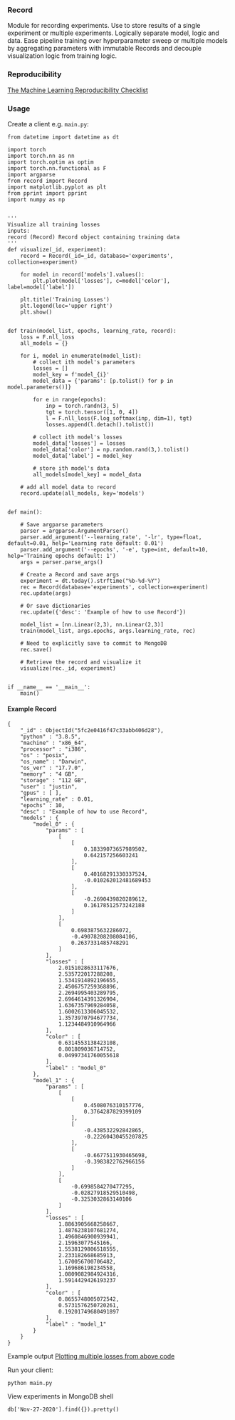### Record
Module for recording experiments. Use to store results of a single experiment or multiple experiments. Logically separate model, logic and data. Ease pipeline training over hyperparameter sweep or multiple models by aggregating parameters with immutable Records and decouple visualization logic from training logic.

### Reproducibility
[The Machine Learning Reproducibility Checklist](https://www.cs.mcgill.ca/~jpineau/ReproducibilityChecklist.pdf)

### Usage
Create a client e.g. `main.py`:

```
from datetime import datetime as dt

import torch
import torch.nn as nn
import torch.optim as optim
import torch.nn.functional as F
import argparse
from record import Record
import matplotlib.pyplot as plt
from pprint import pprint
import numpy as np


'''
Visualize all training losses
inputs:
record (Record) Record object containing training data
'''
def visualize(_id, experiment):
	record = Record(_id=_id, database='experiments', collection=experiment)

	for model in record['models'].values():
		plt.plot(model['losses'], c=model['color'], label=model['label'])

	plt.title('Training Losses')
	plt.legend(loc='upper right')
	plt.show()


def train(model_list, epochs, learning_rate, record):
	loss = F.nll_loss
	all_models = {}

	for i, model in enumerate(model_list):
		# collect ith model's parameters
		losses = []
		model_key = f'model_{i}'
		model_data = {'params': [p.tolist() for p in model.parameters()]}

		for e in range(epochs):
			inp = torch.randn(3, 5)
			tgt = torch.tensor([1, 0, 4])
			l = F.nll_loss(F.log_softmax(inp, dim=1), tgt)
			losses.append(l.detach().tolist())

		# collect ith model's losses
		model_data['losses'] = losses
		model_data['color'] = np.random.rand(3,).tolist()
		model_data['label'] = model_key

		# store ith model's data
		all_models[model_key] = model_data
	
	# add all model data to record
	record.update(all_models, key='models')


def main():

	# Save argparse parameters
	parser = argparse.ArgumentParser()
	parser.add_argument('--learning_rate', '-lr', type=float, default=0.01, help='Learning rate default: 0.01')
	parser.add_argument('--epochs', '-e', type=int, default=10, help='Training epochs default: 1')
	args = parser.parse_args()

	# Create a Record and save args
	experiment = dt.today().strftime("%b-%d-%Y")
	rec = Record(database='experiments', collection=experiment)
	rec.update(args)

	# Or save dictionaries
	rec.update({'desc': 'Example of how to use Record'})

	model_list = [nn.Linear(2,3), nn.Linear(2,3)]
	train(model_list, args.epochs, args.learning_rate, rec)

	# Need to explicitly save to commit to MongoDB
	rec.save()

	# Retrieve the record and visualize it
	visualize(rec._id, experiment)


if __name__ == '__main__':
	main()
```

#### Example Record
```
{
	"_id" : ObjectId("5fc2e0416f47c33abb406d28"),
	"python" : "3.8.5",
	"machine" : "x86_64",
	"processor" : "i386",
	"os" : "posix",
	"os_name" : "Darwin",
	"os_ver" : "17.7.0",
	"memory" : "4 GB",
	"storage" : "112 GB",
	"user" : "justin",
	"gpus" : [ ],
	"learning_rate" : 0.01,
	"epochs" : 10,
	"desc" : "Example of how to use Record",
	"models" : {
		"model_0" : {
			"params" : [
				[
					[
						0.18339073657989502,
						0.642157256603241
					],
					[
						0.40168291330337524,
						-0.010262012481689453
					],
					[
						-0.2690439820289612,
						0.16178512573242188
					]
				],
				[
					0.6983875632286072,
					-0.49078208208084106,
					0.2637331485748291
				]
			],
			"losses" : [
				2.0151028633117676,
				2.535722017288208,
				1.5341914892196655,
				2.4506757259368896,
				2.2694995403289795,
				2.6964614391326904,
				1.6367357969284058,
				1.6002613306045532,
				1.3573970794677734,
				1.1234484910964966
			],
			"color" : [
				0.6314553138423108,
				0.801809036714752,
				0.04997341760055618
			],
			"label" : "model_0"
		},
		"model_1" : {
			"params" : [
				[
					[
						0.4508076310157776,
						0.3764287829399109
					],
					[
						-0.438532292842865,
						-0.22260430455207825
					],
					[
						-0.6677511930465698,
						-0.3983822762966156
					]
				],
				[
					-0.6998584270477295,
					-0.02827918529510498,
					-0.3253032863140106
				]
			],
			"losses" : [
				1.8863905668258667,
				1.4876238107681274,
				1.4960846900939941,
				2.15963077545166,
				1.5538129806518555,
				2.233182668685913,
				1.670056700706482,
				1.169686198234558,
				1.0809082984924316,
				1.5914429426193237
			],
			"color" : [
				0.8655748005072542,
				0.5731576250720261,
				0.19201749680491897
			],
			"label" : "model_1"
		}
	}
}
```

Example output
[Plotting multiple losses from above code](https://github.com/ch3njust1n/record/blob/dev/assets/example_plot.png)

Run your client:
```
python main.py
```

View experiments in MongoDB shell
```
db['Nov-27-2020'].find({}).pretty()
```

